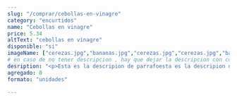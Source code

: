 ```yaml
---
slug: "/comprar/cebollas-en-vinagre"
category: "encurtidos"
name: "Cebollas en vinagre"
price: 5.34
altText: "cebollas en vinagre"
disponible: "si"
imageName: ["cerezas.jpg","bananas.jpg","cerezas.jpg","cerezas.jpg","bananas.jpg"]
# en caso de no tener descripcion , hay que dejar la descripcion con comillas vacías ""
desription: "<p>Esta es la descripion de parrafoesta es la descripion de parrafoesta es la descripion de parrafoesta es la descripion de parrafoesta es la descripion de parrafoesta es la descripion de parrafoesta es la descripion de parrafoesta es la descripion de parrafoesta es la descripion de parrafoesta es la descripion de parrafoesta es la descripion de parrafoesta es la descripion de parrafoesta es la descripion de parrafo</p>"
agregado: 0
formato: "unidades"

---
```


